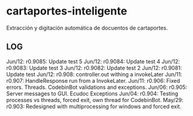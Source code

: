 # cartaportes-inteligente
Extracción y digitación automática de docuentos de cartaportes.

## LOG
Jun/12: r0.9085: Update test 5
Jun/12: r0.9084: Update test 4
Jun/12: r0.9083: Update test 3
Jun/12: r0.9082: Update test 2
Jun/12: r0.9081: Update test
Jun/12: r0.908:  controller.out withing a invokeLater
Jun/11: r0.907:  HandleResponse run from a InvokeLater.
Jun/11: r0.906:  Fixed errors. Threads. CodebinBot validations and exceptions.
Jun/06: r0.905:  Server messages to GUI. Ecudoc Exceptions 
Jun/04: r0.904:  Testing processes vs threads, forced exit, own thread for CodebinBot.
May/29: r0.903:  Redesigned with multiprocessing for windows and forced exit.


